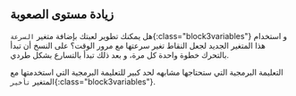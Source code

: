 ## زيادة مستوى الصعوبة

هل يمكنك تطوير لعبتك بإضافة متغير `السرعة`{:class="block3variables"} و استخدام هذا المتغير الجديد لجعل النقاط تغير سرعتها مع مرور الوقت؟ على النسخ أن تبدأ بالتحرك خطوة واحدة كل مرة، و بعد ذلك تبدأ بالتسارع بشكل طردي.

التعليمة البرمجية التي ستحتاجها مشابهه لحد كبير للتعليمة البرمجية التي استخدمتها مع المتغير `تأخير`{:class="block3variables"}.